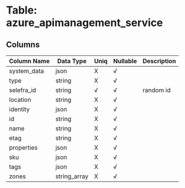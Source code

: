 # Table: azure_apimanagement_service

## Columns 

|  Column Name   |  Data Type  | Uniq | Nullable | Description | 
|  ----  | ----  | ----  | ----  | ---- | 
| system_data | json | X | √ |  | 
| type | string | X | √ |  | 
| selefra_id | string | √ | √ | random id | 
| location | string | X | √ |  | 
| identity | json | X | √ |  | 
| id | string | X | √ |  | 
| name | string | X | √ |  | 
| etag | string | X | √ |  | 
| properties | json | X | √ |  | 
| sku | json | X | √ |  | 
| tags | json | X | √ |  | 
| zones | string_array | X | √ |  | 


